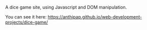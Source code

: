 A dice game site, using Javascript and DOM manipulation.

You can see it here: https://anthipap.github.io/web-development-projects/dice-game/
